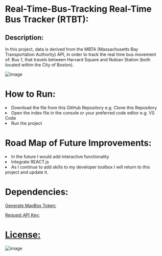# Real-Time-Bus-Tracking Real-Time Bus Tracker (RTBT): 



## Description:
In this project, data is derived from the MBTA (Massachusetts Bay Transportation Authority) API, in order to track the real time bus movement of: Bus 1, that travels between Harvard Square and Nubian Station (both located within the City of Boston).



![image](https://user-images.githubusercontent.com/101611557/169935638-63f4bbf1-8e2a-4eeb-867b-cbc9f70ded96.png)


# How to Run:
<li>Download the file from this GitHub Repository e.g. Clone this Repository 
<li>Open the index file in the console or your preferred code editor e.g. VS Code 
<li>Run the project

# Road Map of Future Improvements: 
<li>In the future I would add interactive functionality 
<li>Integrate REACT.js
<li>As I continue to add skills to my developer toolbox I will return to this project and update it.

# Dependencies: 
[Generate MapBox Token:](https://docs.mapbox.com/help/getting-started/access-tokens/) 
  
[Request API Key:](https://www.mbta.com/developers/v3-api)

# [License:](https://github.com/SheaTang/Real-Time-Bus-Tracking/files/8767801/LICENSE.md)
![image](https://user-images.githubusercontent.com/101611557/170177278-6c8b3234-4a19-44dc-9f97-bbaa94919660.png)


